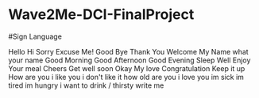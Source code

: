 # Wave2Me-DCI-FinalProject
#Sign Language


Hello
Hi
Sorry
Excuse Me!
Good Bye
Thank You
Welcome
My Name
what your name
Good Morning
Good Afternoon
Good Evening
Sleep Well
Enjoy Your meal
Cheers
Get well soon
Okay
My love
Congratulation
Keep it up
How are you
i like you
i don't like it
how old are you
i love you
im sick
im tired
im hungry
i want to drink / thirsty
write me





